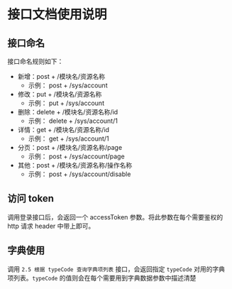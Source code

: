 # 接口文档使用说明

## 接口命名

接口命名规则如下：

- 新增：post + /模块名/资源名称
    - 示例： post + /sys/account
- 修改：put + /模块名/资源名称
    - 示例： put + /sys/account
- 删除：delete + /模块名/资源名称/id
    - 示例： delete + /sys/account/1
- 详情：get + /模块名/资源名称/id
    - 示例： get + /sys/account/1
- 分页：post + /模块名/资源名称/page
    - 示例： post + /sys/account/page
- 其他：post + /模块名/资源名称/操作名称
    - 示例： post + /sys/account/disable


## 访问 token

调用登录接口后，会返回一个 accessToken 参数。将此参数在每个需要鉴权的 http 请求 header 中带上即可。

## 字典使用

调用 `2.5 根据 typeCode 查询字典项列表` 接口，会返回指定 `typeCode` 对用的字典项列表。`typeCode` 的值则会在每个需要用到字典数据参数中描述清楚